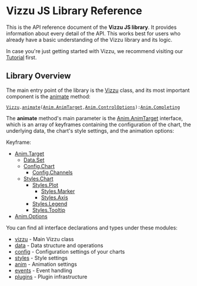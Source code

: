 # Vizzu JS Library Reference

This is the API reference document of the **Vizzu JS library**. It provides
information about every detail of the API. This works best for users who already
have a basic understanding of the Vizzu library and its logic.

In case you're just getting started with Vizzu, we recommend visiting our
[Tutorial](../tutorial/index.md) first.

## Library Overview

The main entry point of the library is the [Vizzu](./classes/vizzu.Vizzu.md)
class, and its most important component is the
[animate](./classes/vizzu.Vizzu.md#animate) method:

[`Vizzu`](./classes/vizzu.Vizzu.md)`.`[`animate`](./classes/vizzu.Vizzu.md#animate)`(`[`Anim.AnimTarget`](./types/types_anim.AnimTarget.md)`,`[`Anim.ControlOptions`](./interfaces/types_anim.ControlOptions.md)`):`[`Anim.Completing`](./modules/animcompleting.md)

The **animate** method's main parameter is the
[Anim.AnimTarget](./types/types_anim.AnimTarget.md) interface, which is an array
of keyframes containing the configuration of the chart, the underlying data, the
chart's style settings, and the animation options:

Keyframe:

- [Anim.Target](./interfaces/types_anim.Target)
  - [Data.Set](./types/types_data.Set.md)
  - [Config.Chart](./interfaces/types_config.Chart.md)
    - [Config.Channels](./interfaces/types_config.Channel.md)
  - [Styles.Chart](./interfaces/types_styles.Chart.md)
    - [Styles.Plot](./interfaces/types_styles.Plot.md)
      - [Styles.Marker](./interfaces/types_styles.Marker.md)
      - [Styles.Axis](./interfaces/types_styles.Axis.md)
    - [Styles.Legend](./interfaces/types_styles.Legend.md)
    - [Styles.Tooltip](./interfaces/types_styles.Tooltip.md)
- [Anim.Options](interfaces/types_anim.Options.md)

You can find all interface declarations and types under these modules:

- [vizzu](./modules/vizzu.md) - Main Vizzu class
- [data](./modules/types_data.md) - Data structure and operations
- [config](./modules/types_config.md) - Configuration settings of your charts
- [styles](./modules/types_styles.md) - Style settings
- [anim](./modules/types_anim.md) - Animation settings
- [events](./modules/events.md) - Event handling
- [plugins](./modules/plugins.md) - Plugin infrastructure

